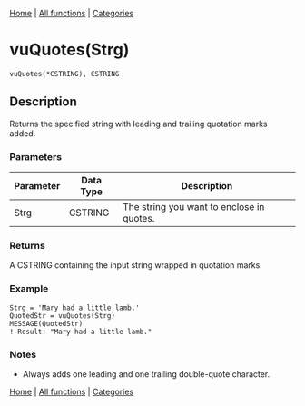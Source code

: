 [Home](../index.md) | [All functions](index.md) | [Categories](../categories/index.md)

# vuQuotes(Strg)

```Prototype
vuQuotes(*CSTRING), CSTRING
```


## Description
Returns the specified string with leading and trailing quotation marks added.

### Parameters

| Parameter | Data Type | Description                                |
|-----------|-----------|--------------------------------------------|
| Strg      | CSTRING   | The string you want to enclose in quotes.  |

### Returns
A CSTRING containing the input string wrapped in quotation marks.

### Example

```Clarion
Strg = 'Mary had a little lamb.'
QuotedStr = vuQuotes(Strg)
MESSAGE(QuotedStr)
! Result: "Mary had a little lamb."
```

### Notes
- Always adds one leading and one trailing double-quote character.

[Home](../index.md) | [All functions](index.md) | [Categories](../categories/index.md)

